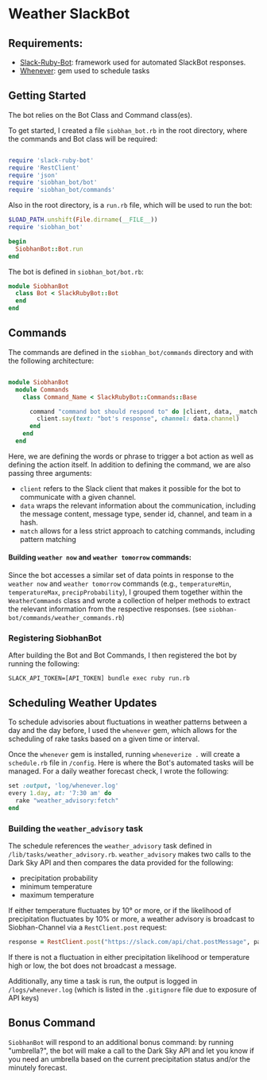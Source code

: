 # Weather SlackBot

## Requirements:

- [Slack-Ruby-Bot](https://github.com/slack-ruby/slack-ruby-bot#slack-ruby-bot): framework used for automated SlackBot responses.
- [Whenever](https://github.com/javan/whenever): gem used to schedule tasks

## Getting Started

The bot relies on the Bot Class and Command class(es).

To get started, I created a file `siobhan_bot.rb` in the root directory, where the commands and Bot class will be required:

```rb

require 'slack-ruby-bot'
require 'RestClient'
require 'json'
require 'siobhan_bot/bot'
require 'siobhan_bot/commands'

```

Also in the root directory, is a `run.rb` file, which will be used to run the bot:

```rb
$LOAD_PATH.unshift(File.dirname(__FILE__))
require 'siobhan_bot'

begin
  SiobhanBot::Bot.run
end
```

The bot is defined in `siobhan_bot/bot.rb`:

```rb
module SiobhanBot
  class Bot < SlackRubyBot::Bot
  end
end
```

## Commands

The commands are defined in the `siobhan_bot/commands` directory and with the following architecture:

```rb

module SiobhanBot
  module Commands
    class Command_Name < SlackRubyBot::Commands::Base

      command "command bot should respond to" do |client, data, _match|
        client.say(text: "bot's response", channel: data.channel)
      end
    end
  end

```

Here, we are defining the words or phrase to trigger a bot action as well as defining the action itself. In addition to defining the command, we are also passing three arguments:

- `client` refers to the Slack client that makes it possible for the bot to communicate with a given channel.
- `data` wraps the relevant information about the communication, including the message content, message type, sender id, channel, and team in a hash.
- `match` allows for a less strict approach to catching commands, including pattern matching


#### Building `weather now` and `weather tomorrow` commands:

Since the bot accesses a similar set of data points in response to the `weather now` and `weather tomorrow` commands (e.g., `temperatureMin`, `temperatureMax`, `precipProbability`), I grouped them together within the `WeatherCommands` class and wrote a collection of helper methods to extract the relevant information from the respective responses. (see `siobhan-bot/commands/weather_commands.rb`)  

### Registering SiobhanBot

After building the Bot and Bot Commands, I then registered the bot by running the following:

```
SLACK_API_TOKEN=[API_TOKEN] bundle exec ruby run.rb
```

## Scheduling Weather Updates

To schedule advisories about fluctuations in weather patterns between a day and the day before, I used the `whenever` gem, which allows for the scheduling of rake tasks based on a given time or interval.

Once the `whenever` gem is installed, running `wheneverize .` will create a `schedule.rb` file in `/config`.  Here is where the Bot's automated tasks will be managed.  For a daily weather forecast check, I wrote the following:

```rb
set :output, 'log/whenever.log'
every 1.day, at: '7:30 am' do
  rake "weather_advisory:fetch"
end
```

### Building the `weather_advisory` task
The schedule references the `weather_advisory` task defined in `/lib/tasks/weather_advisory.rb`.  `weather_advisory` makes two calls to the Dark Sky API and then compares the data provided for the following:
- precipitation probability
- minimum temperature
- maximum temperature

If either temperature fluctuates by 10° or more, or if the likelihood of precipitation fluctuates by 10% or more, a weather advisory is broadcast to Siobhan-Channel via a `RestClient.post` request:

```rb
response = RestClient.post("https://slack.com/api/chat.postMessage", payload, { "Authorization": "Bearer #{SLACK_TOKEN}", "Content-Type": "application/json", "Accept-Charset": "text/plain"})
```

If there is not a fluctuation in either precipitation likelihood or temperature high or low, the bot does not broadcast a message.

Additionally, any time a task is run, the output is logged in `/logs/whenever.log` (which is listed in the `.gitignore` file due to exposure of API keys)

## Bonus Command
`SiobhanBot` will respond to an additional bonus command: by running "umbrella?", the bot will make a call to the Dark Sky API and let you know if you need an umbrella based on the current precipitation status and/or the minutely forecast. 
